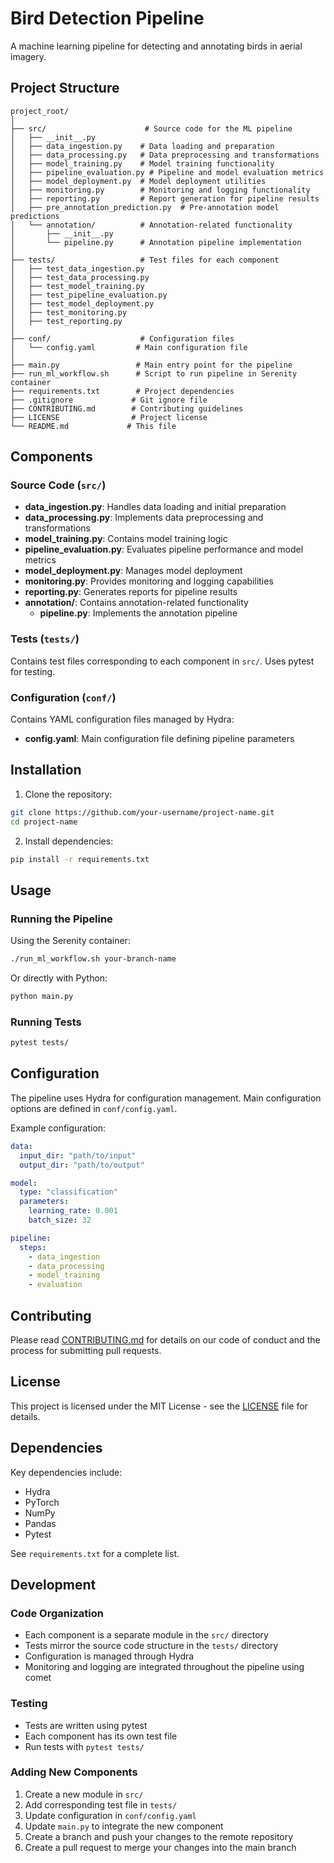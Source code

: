 # Bird Detection Pipeline

A machine learning pipeline for detecting and annotating birds in aerial imagery.

## Project Structure

```
project_root/
│
├── src/                      # Source code for the ML pipeline
│   ├── __init__.py
│   ├── data_ingestion.py    # Data loading and preparation
│   ├── data_processing.py   # Data preprocessing and transformations
│   ├── model_training.py    # Model training functionality
│   ├── pipeline_evaluation.py # Pipeline and model evaluation metrics
│   ├── model_deployment.py  # Model deployment utilities
│   ├── monitoring.py        # Monitoring and logging functionality
│   ├── reporting.py         # Report generation for pipeline results
│   ├── pre_annotation_prediction.py  # Pre-annotation model predictions
│   └── annotation/          # Annotation-related functionality
│       ├── __init__.py
│       └── pipeline.py      # Annotation pipeline implementation
│
├── tests/                   # Test files for each component
│   ├── test_data_ingestion.py
│   ├── test_data_processing.py
│   ├── test_model_training.py
│   ├── test_pipeline_evaluation.py
│   ├── test_model_deployment.py
│   ├── test_monitoring.py
│   ├── test_reporting.py
│
├── conf/                    # Configuration files
│   └── config.yaml         # Main configuration file
│
├── main.py                 # Main entry point for the pipeline
├── run_ml_workflow.sh      # Script to run pipeline in Serenity container
├── requirements.txt        # Project dependencies
├── .gitignore             # Git ignore file
├── CONTRIBUTING.md        # Contributing guidelines
├── LICENSE                # Project license
└── README.md             # This file
```

## Components

### Source Code (`src/`)

- **data_ingestion.py**: Handles data loading and initial preparation
- **data_processing.py**: Implements data preprocessing and transformations
- **model_training.py**: Contains model training logic
- **pipeline_evaluation.py**: Evaluates pipeline performance and model metrics
- **model_deployment.py**: Manages model deployment
- **monitoring.py**: Provides monitoring and logging capabilities
- **reporting.py**: Generates reports for pipeline results
- **annotation/**: Contains annotation-related functionality
  - **pipeline.py**: Implements the annotation pipeline

### Tests (`tests/`)

Contains test files corresponding to each component in `src/`. Uses pytest for testing.

### Configuration (`conf/`)

Contains YAML configuration files managed by Hydra:
- **config.yaml**: Main configuration file defining pipeline parameters

## Installation

1. Clone the repository:
```bash
git clone https://github.com/your-username/project-name.git
cd project-name
```

2. Install dependencies:
```bash
pip install -r requirements.txt
```

## Usage

### Running the Pipeline

Using the Serenity container:
```bash
./run_ml_workflow.sh your-branch-name
```

Or directly with Python:
```bash
python main.py
```

### Running Tests

```bash
pytest tests/
```

## Configuration

The pipeline uses Hydra for configuration management. Main configuration options are defined in `conf/config.yaml`.

Example configuration:
```yaml
data:
  input_dir: "path/to/input"
  output_dir: "path/to/output"

model:
  type: "classification"
  parameters:
    learning_rate: 0.001
    batch_size: 32

pipeline:
  steps:
    - data_ingestion
    - data_processing
    - model_training
    - evaluation
```

## Contributing

Please read [CONTRIBUTING.md](CONTRIBUTING.md) for details on our code of conduct and the process for submitting pull requests.

## License

This project is licensed under the MIT License - see the [LICENSE](LICENSE) file for details.

## Dependencies

Key dependencies include:
- Hydra
- PyTorch
- NumPy
- Pandas
- Pytest

See `requirements.txt` for a complete list.

## Development

### Code Organization

- Each component is a separate module in the `src/` directory
- Tests mirror the source code structure in the `tests/` directory
- Configuration is managed through Hydra
- Monitoring and logging are integrated throughout the pipeline using comet

### Testing

- Tests are written using pytest
- Each component has its own test file
- Run tests with `pytest tests/`

### Adding New Components

1. Create a new module in `src/`
2. Add corresponding test file in `tests/`
3. Update configuration in `conf/config.yaml`
4. Update `main.py` to integrate the new component
5. Create a branch and push your changes to the remote repository
6. Create a pull request to merge your changes into the main branch
